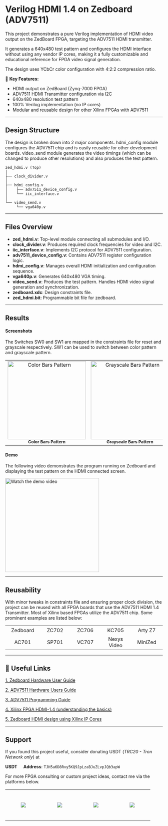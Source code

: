 
# Verilog HDMI 1.4 on Zedboard (ADV7511)

This project demonstrates a pure Verilog implementation of HDMI video output on the ZedBoard FPGA, targeting the ADV7511 HDMI transmitter.  

It generates a 640x480 test pattern and configures the HDMI interface without using any vendor IP cores, making it a fully customizable and educational reference for FPGA video signal generation.

The design uses YCbCr color configuration with 4:2:2 compression ratio. 

🔹 **Key Features:**
- HDMI output on ZedBoard (Zynq-7000 FPGA)
- ADV7511 HDMI Transmitter configuration via I2C 
- 640x480 resolution test pattern 
- 100% Verilog implementation (no IP cores)  
- Modular and reusable design for other Xilinx FPGAs with ADV7511

---

## Design Structure

The design is broken down into 2 major components. hdmi_config module configures the ADV7511 chip and is easily reusable for other development boards. video_send module generates the video timings (which can be changed to produce other resolutions) and also produces the test pattern.

```
zed_hdmi.v (Top)
│
├── clock_divider.v
│
├── hdmi_config.v
│    ├── adv7511_device_config.v
│    └── iic_interface.v
│
└── video_send.v
     └── vga640p.v
```

---

## Files Overview

- **zed_hdmi.v**: Top-level module connecting all submodules and I/O.
- **clock_divider.v**: Produces required clock frequencies for video and I2C.
- **iic_interface.v**: Implements I2C protocol for ADV7511 configuration.
- **adv7511_device_config.v**: Contains ADV7511 register configuration logic.
- **hdmi_config.v**: Manages overall HDMI initialization and configuration sequence.
- **vga640p.v**: Generates 640x480 VGA timing.
- **video_send.v**: Produces the test pattern. Handles HDMI video signal generation and synchronization.
- **zedboard.xdc**: Design constraints file.
- **zed_hdmi.bit**: Programmable bit file for zedboard.

---

## Results

#### Screenshots
The Switches SW0 and SW1 are mapped in the constraints file for reset and grayscale respectively. SW1 can be used to switch between color pattern and grayscale pattern.

<table>
  <tr>
    <td align="center">
      <img src="https://i.postimg.cc/NKwMdFKz/colored.jpg" alt="Color Bars Pattern" width="250"/><br/>
      <sub><b>Color Bars Pattern</b></sub>
    </td>
    <td align="center">
      <img src="https://i.postimg.cc/HVMn0XkM/grayscale.jpg" alt="Grayscale Bars Pattern" width="250"/><br/>
      <sub><b>Grayscale Bars Pattern</b></sub>
    </td>
  </tr>
</table>

#### Demo

The following video demonstrates the program running on Zedboard and displaying the test pattern on the HDMI connected screen.

<a href="https://www.youtube.com/shorts/rypr4o7kEKw" target="_blank" >
  <img src="https://img.youtube.com/vi/rypr4o7kEKw/0.jpg" alt="Watch the demo video" width="300"/>
  <br/>
</a>

---

## Reusability

With minor tweaks in constraints file and ensuring proper clock division, the project can be reused with all FPGA boards that use the ADV7511 HDMI 1.4 Transmitter. Most of Xilinx based FPGAs utilize the ADV7511 chip. Some prominent examples are listed below:

<table align="center">
  <tr>
    <td align="center" width="150" height="30">Zedboard</td>
    <td align="center" width="150">ZC702</td>
    <td align="center" width="150">ZC706</td>
    <td align="center" width="150">KC705</td>
    <td align="center" width="150">Arty Z7</td>
  </tr>
  <tr>
    <td align="center" width="150" height="30">AC701</td>
    <td align="center" width="150">SP701</td>
    <td align="center" width="150">VC707</td>
    <td align="center" width="150">Nexys Video</td>
    <td align="center" width="150">MiniZed</td>
  </tr>
</table>

---

## 🔗 Useful Links
[1. Zedboard Hardware User Guide](https://files.digilent.com/resources/programmable-logic/zedboard/ZedBoard_HW_UG_v2_2.pdf)

[2. ADV7511 Hardware Users Guide](https://www.analog.com/media/en/technical-documentation/user-guides/ADV7511_Hardware_Users_Guide.pdf)

[3. ADV7511 Programming Guide](https://www.analog.com/media/en/technical-documentation/user-guides/ADV7511_Programming_Guide.pdf)

[4. Xilinx FPGA HDMI-1.4 (understanding the basics)](https://www.hackster.io/nikilthapa/xilinx-fpga-hdmi1-4-you-must-know-first-78d774)

[5. Zedboard HDMI design using Xilinx IP Cores](https://www.youtube.com/watch?v=BstMo5OwsjI)

---

## Support

If you found this project useful, consider donating USDT (*TRC20 - Tron Network only*) at

**USDT <img src="https://i.postimg.cc/C1F9TJgF/pngwing-com.png" width="13"/> Address**: `TJH5a6D8Rvy5KQ9JpLzaBJuZLvpJQb3apW` 

For more FPGA consulting or custom project ideas, contact me via the platforms below.

<table>
  <tr>
    <td align="center" width="100" height="100">
      <a href="mailto:huzaifanustian@gmail.com">
      <img src="https://pngimg.com/uploads/email/small/email_PNG100741.png">
      </a>
    </td>
    <td align="center" width="100" height="100">
      <a href="https://www.linkedin.com/in/huzaifa-sajid/">
      <img src="https://i.postimg.cc/P5CSsx78/toppng-com-gradient-blue-linkedin-vector-png-800x800.png">
      </a>
    </td>
    <td align="center" width="100" height="100">
      <a href="https://www.fiverr.com/homesterech">
      <img src="https://i.postimg.cc/ydKqXxFH/fiverr.png">
      </a>
    </td>
    <td align="center" width="100" height="100">
      <a href="https://www.upwork.com/freelancers/huzaifasajid3">
      <img src="https://i.postimg.cc/hP3Pc8q3/Upwork.png">
      </a>
    </td>
  </tr>
</table>